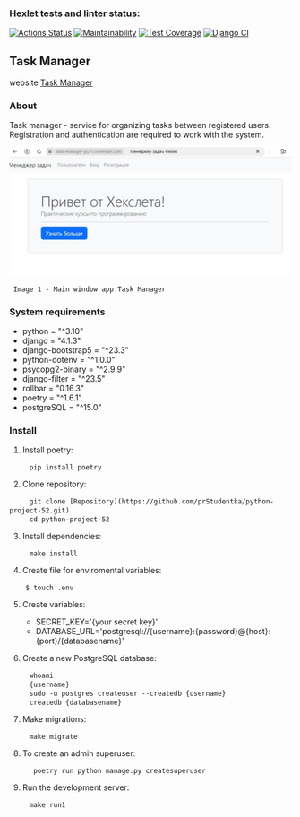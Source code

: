### Hexlet tests and linter status:
[![Actions Status](https://github.com/prStudentka/python-project-52/actions/workflows/hexlet-check.yml/badge.svg)](https://github.com/prStudentka/python-project-52/actions)
[![Maintainability](https://api.codeclimate.com/v1/badges/5187d7c7fe7ab0691712/maintainability)](https://codeclimate.com/github/prStudentka/python-project-52/maintainability)
[![Test Coverage](https://api.codeclimate.com/v1/badges/5187d7c7fe7ab0691712/test_coverage)](https://codeclimate.com/github/prStudentka/python-project-52/test_coverage)
[![Django CI](https://github.com/prStudentka/python-project-52/actions/workflows/django.yml/badge.svg)](https://github.com/prStudentka/python-project-52/actions/workflows/django.yml)

##  Task Manager
   website [Task Manager](https://task-manager-pu7v.onrender.com)

### About
Task manager - service for organizing tasks between registered users. Registration and authentication are required to work with the system.


![Main Image](https://raw.githubusercontent.com/prStudentka/python-project-52/main/media/mainWindow_taskManager.jpg)

     Image 1 - Main window app Task Manager 

### System requirements
- python = "^3.10"
- django = "4.1.3"
- django-bootstrap5 = "^23.3"
- python-dotenv = "^1.0.0"
- psycopg2-binary = "^2.9.9"
- django-filter = "^23.5"
- rollbar = "0.16.3"
- poetry = "^1.6.1"
- postgreSQL = "^15.0"

### Install
  1) Install poetry:
  ```
       pip install poetry
  ```
  2) Clone repository:
  ```
       git clone [Repository](https://github.com/prStudentka/python-project-52.git)
	   cd python-project-52
  ```
  3) Install dependencies:
  ```
       make install
  ```
  4) Create file for enviromental variables:
  ```
      $ touch .env
  ```
  5) Create variables:
  
       - SECRET_KEY='{your secret key}'
	   - DATABASE_URL='postgresql://{username}:{password}@{host}:{port}/{databasename}'
  
  6) Create a new PostgreSQL database:
  ```
       whoami
       {username}
       sudo -u postgres createuser --createdb {username} 
       createdb {databasename}
  ```
  7) Make migrations:
  ```
       make migrate
  ```
  8) To create an admin superuser:
  ```
        poetry run python manage.py createsuperuser
  ```
  9) Run the development server:
  ```
       make run1
  ```
